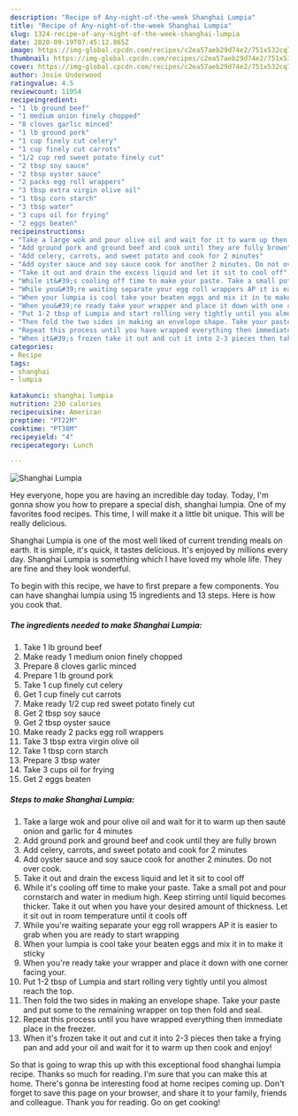 ```yaml
---
description: "Recipe of Any-night-of-the-week Shanghai Lumpia"
title: "Recipe of Any-night-of-the-week Shanghai Lumpia"
slug: 1324-recipe-of-any-night-of-the-week-shanghai-lumpia
date: 2020-09-19T07:45:12.865Z
image: https://img-global.cpcdn.com/recipes/c2ea57aeb29d74e2/751x532cq70/shanghai-lumpia-recipe-main-photo.jpg
thumbnail: https://img-global.cpcdn.com/recipes/c2ea57aeb29d74e2/751x532cq70/shanghai-lumpia-recipe-main-photo.jpg
cover: https://img-global.cpcdn.com/recipes/c2ea57aeb29d74e2/751x532cq70/shanghai-lumpia-recipe-main-photo.jpg
author: Josie Underwood
ratingvalue: 4.5
reviewcount: 11954
recipeingredient:
- "1 lb ground beef"
- "1 medium onion finely chopped"
- "8 cloves garlic minced"
- "1 lb ground pork"
- "1 cup finely cut celery"
- "1 cup finely cut carrots"
- "1/2 cup red sweet potato finely cut"
- "2 tbsp soy sauce"
- "2 tbsp oyster sauce"
- "2 packs egg roll wrappers"
- "3 tbsp extra virgin olive oil"
- "1 tbsp corn starch"
- "3 tbsp water"
- "3 cups oil for frying"
- "2 eggs beaten"
recipeinstructions:
- "Take a large wok and pour olive oil and wait for it to warm up then sauté onion and garlic for 4 minutes"
- "Add ground pork and ground beef and cook until they are fully brown"
- "Add celery, carrots, and sweet potato and cook for 2 minutes"
- "Add oyster sauce and soy sauce cook for another 2 minutes. Do not over cook."
- "Take it out and drain the excess liquid and let it sit to cool off"
- "While it&#39;s cooling off time to make your paste. Take a small pot and pour cornstarch and water in medium high. Keep stirring until liquid becomes thicker. Take it out when you have your desired amount of thickness. Let it sit out in room temperature until it cools off"
- "While you&#39;re waiting separate your egg roll wrappers AP it is easier to grab when you are ready to start wrapping"
- "When your lumpia is cool take your beaten eggs and mix it in to make it sticky"
- "When you&#39;re ready take your wrapper and place it down with one corner facing your."
- "Put 1-2 tbsp of Lumpia and start rolling very tightly until you almost reach the top."
- "Then fold the two sides in making an envelope shape. Take your paste and put some to the remaining wrapper on top then fold and seal."
- "Repeat this process until you have wrapped everything then immediate place in the freezer."
- "When it&#39;s frozen take it out and cut it into 2-3 pieces then take a frying pan and add your oil and wait for it to warm up then cook and enjoy!"
categories:
- Recipe
tags:
- shanghai
- lumpia

katakunci: shanghai lumpia 
nutrition: 230 calories
recipecuisine: American
preptime: "PT22M"
cooktime: "PT38M"
recipeyield: "4"
recipecategory: Lunch

---
```



![Shanghai Lumpia](https://img-global.cpcdn.com/recipes/c2ea57aeb29d74e2/751x532cq70/shanghai-lumpia-recipe-main-photo.jpg)

Hey everyone, hope you are having an incredible day today. Today, I'm gonna show you how to prepare a special dish, shanghai lumpia. One of my favorites food recipes. This time, I will make it a little bit unique. This will be really delicious.



Shanghai Lumpia is one of the most well liked of current trending meals on earth. It is simple, it's quick, it tastes delicious. It's enjoyed by millions every day. Shanghai Lumpia is something which I have loved my whole life. They are fine and they look wonderful.


To begin with this recipe, we have to first prepare a few components. You can have shanghai lumpia using 15 ingredients and 13 steps. Here is how you cook that.

<!--inarticleads1-->

##### The ingredients needed to make Shanghai Lumpia:

1. Take 1 lb ground beef
1. Make ready 1 medium onion finely chopped
1. Prepare 8 cloves garlic minced
1. Prepare 1 lb ground pork
1. Take 1 cup finely cut celery
1. Get 1 cup finely cut carrots
1. Make ready 1/2 cup red sweet potato finely cut
1. Get 2 tbsp soy sauce
1. Get 2 tbsp oyster sauce
1. Make ready 2 packs egg roll wrappers
1. Take 3 tbsp extra virgin olive oil
1. Take 1 tbsp corn starch
1. Prepare 3 tbsp water
1. Take 3 cups oil for frying
1. Get 2 eggs beaten




<!--inarticleads2-->

##### Steps to make Shanghai Lumpia:

1. Take a large wok and pour olive oil and wait for it to warm up then sauté onion and garlic for 4 minutes
1. Add ground pork and ground beef and cook until they are fully brown
1. Add celery, carrots, and sweet potato and cook for 2 minutes
1. Add oyster sauce and soy sauce cook for another 2 minutes. Do not over cook.
1. Take it out and drain the excess liquid and let it sit to cool off
1. While it&#39;s cooling off time to make your paste. Take a small pot and pour cornstarch and water in medium high. Keep stirring until liquid becomes thicker. Take it out when you have your desired amount of thickness. Let it sit out in room temperature until it cools off
1. While you&#39;re waiting separate your egg roll wrappers AP it is easier to grab when you are ready to start wrapping
1. When your lumpia is cool take your beaten eggs and mix it in to make it sticky
1. When you&#39;re ready take your wrapper and place it down with one corner facing your.
1. Put 1-2 tbsp of Lumpia and start rolling very tightly until you almost reach the top.
1. Then fold the two sides in making an envelope shape. Take your paste and put some to the remaining wrapper on top then fold and seal.
1. Repeat this process until you have wrapped everything then immediate place in the freezer.
1. When it&#39;s frozen take it out and cut it into 2-3 pieces then take a frying pan and add your oil and wait for it to warm up then cook and enjoy!




So that is going to wrap this up with this exceptional food shanghai lumpia recipe. Thanks so much for reading. I'm sure that you can make this at home. There's gonna be interesting food at home recipes coming up. Don't forget to save this page on your browser, and share it to your family, friends and colleague. Thank you for reading. Go on get cooking!
